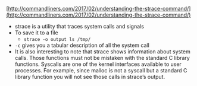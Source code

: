 [http://commandliners.com/2017/02/understanding-the-strace-command/](http://commandliners.com/2017/02/understanding-the-strace-command/)

  - strace is a utility that traces system calls and signals
  - To save it to a file
     - `strace -o output ls /tmp/`
  - `-c` gives you a tabular description of all the system call
  - It is also interesting to note that strace shows information about system calls. Those functions must not be mistaken with the standard C library functions. Syscalls are one of the kernel interfaces available to user processes. For example, since malloc is not a syscall but a standard C library function you will not see those calls in strace’s output.
  
  
